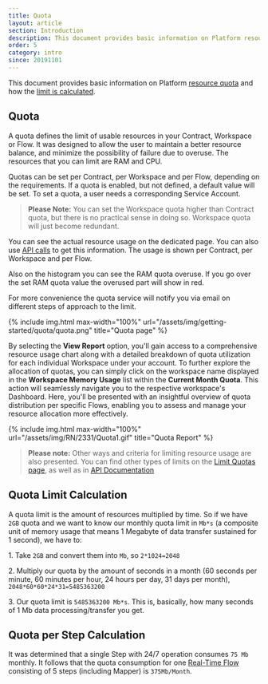 ```yaml
---
title: Quota
layout: article
section: Introduction
description: This document provides basic information on Platform resource quota and how the limit is calculated.
order: 5
category: intro
since: 20191101
---
```


This document provides basic information on Platform [resource quota](#quota) and how the [limit is calculated](#quota-limit-calculation).

## Quota

A quota defines the limit of usable resources in your Contract, Workspace or Flow. It was designed to allow the user to maintain a better resource balance, and minimize the possibility of failure due to overuse. The resources that you can limit are RAM and CPU.

Quotas can be set per Contract, per Workspace and per Flow, depending on the requirements. If a quota is enabled, but not defined, a default value will be set. To set a quota, a user needs a corresponding Service Account.

>**Please Note:** You can set the Workspace quota higher than Contract quota, but there is no practical sense in doing so. Workspace quota will just become redundant.

You can see the actual resource usage on the dedicated page. You can also use [API calls]({{site.data.tenant.apiDocsUri}}/v2#/quota%20usages) to get this information. The usage is shown per Contract, per Workspace and per Flow.

Also on the histogram you can see the RAM quota overuse. If you go over the set RAM quota value the overused part will show in red.

For more convenience the quota service will notify you via email on different steps of approach to the limit.

{% include img.html max-width="100%" url="/assets/img/getting-started/quota/quota.png" title="Quota page" %}

By selecting the **View Report** option, you'll gain access to a comprehensive resource usage chart along with a detailed breakdown of quota utilization for each individual Workspace under your account. To further explore the allocation of quotas, you can simply click on the workspace name displayed in the **Workspace Memory Usage** list within the **Current Month Quota**. This action will seamlessly navigate you to the respective workspace's Dashboard. Here, you'll be presented with an insightful overview of quota distribution per specific Flows, enabling you to assess and manage your resource allocation more effectively.

{% include img.html max-width="100%" url="/assets/img/RN/2331/Quota1.gif" title="Quota Report" %}

>**Please note:** Other ways and criteria for limiting resource usage are also presented. You can find other types of limits on the [Limit Quotas page](/guides/managing-limit-quotas), as well as in [API Documentation]({{site.data.tenant.apiDocsUri}}/v2#/quotas)

## Quota Limit Calculation

A quota limit is the amount of resources multiplied by time. So if we have `2GB` quota and we want to know our monthly quota limit in `Mb*s` (a composite unit of memory usage that means 1 Megabyte of data transfer sustained for 1 second), we have to:

1\. Take `2GB` and convert them into `Mb`, so `2*1024=2048`

2\. Multiply our quota by the amount of seconds in a month (60 seconds per minute, 60 minutes per hour, 24 hours per day, 31 days per month), `2048*60*60*24*31=5485363200`

3\. Our quota limit is `5485363200 Mb*s`. This is, basically, how many seconds of 1 Mb data processing/transfer you get.

## Quota per Step Calculation

It was determined that a single Step with 24/7 operation consumes `75 Mb` monthly. It follows that the quota consumption for one [Real-Time Flow](/guides/realtime-flows.html) consisting of 5 steps (including Mapper) is `375Mb/Month`.
